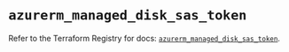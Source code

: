 # `azurerm_managed_disk_sas_token`

Refer to the Terraform Registry for docs: [`azurerm_managed_disk_sas_token`](https://registry.terraform.io/providers/hashicorp/azurerm/3.105.0/docs/resources/managed_disk_sas_token).

